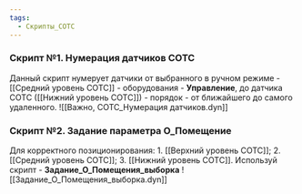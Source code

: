 ```yaml
---
tags:
  - Скрипты_СОТС
---
```

### Скрипт №1. Нумерация датчиков СОТС
Данный скрипт нумерует датчики от выбранного в ручном режиме - [[Средний уровень СОТС]] - оборудования - **Управление**, до датчика СОТС ([[Нижний уровень СОТС]]) - порядок - от ближайшего до самого удаленного.
![[Важно, СОТС_Нумерация датчиков.dyn]] 

### Скрипт №2. Задание параметра О_Помещение
Для корректного позиционирования:
	1. [[Верхний уровень СОТС]];
	2. [[Средний уровень СОТС]];
	3. [[Нижний уровень СОТС]].
	Используй скрипт - **Задание_О_Помещения_выборка**
	![[Задание_О_Помещения_выборка.dyn]]
